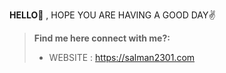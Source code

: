 **HELLO👋** , HOPE YOU ARE HAVING A GOOD DAY✌

> **Find me here connect with me?:**
> - WEBSITE : https://salman2301.com

